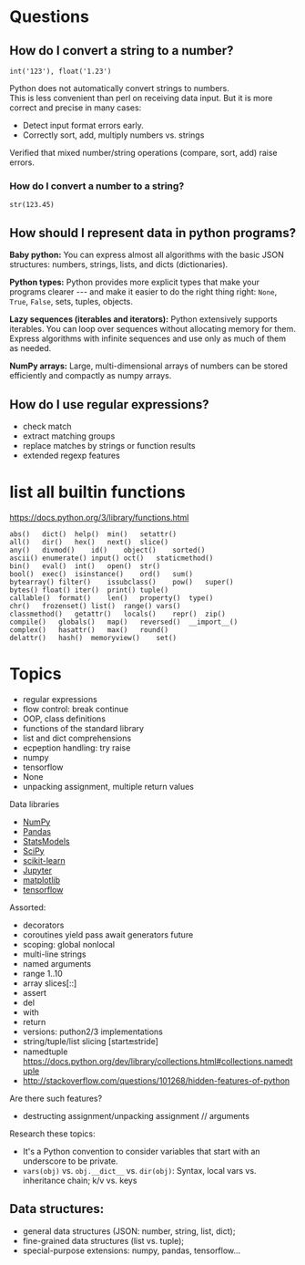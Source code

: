 # Questions

## How do I convert a string to a number?

    int('123'), float('1.23')

Python does not automatically convert strings to numbers.  
This is less convenient than perl on receiving data input.
But it is more correct and precise in many cases:

* Detect input format errors early.
* Correctly sort, add, multiply numbers vs. strings

Verified that mixed number/string operations (compare, sort, 
add) raise errors.

### How do I convert a number to a string?

    str(123.45)

## How should I represent data in python programs?

**Baby python:** You can express almost all algorithms
with the basic JSON structures: numbers, strings, lists,
and dicts (dictionaries).

**Python types:** Python provides more explicit types
that make your programs clearer --- and make it easier
to do the right thing right: `None`, `True`, `False`, 
sets, tuples, objects.

**Lazy sequences (iterables and iterators):** Python 
extensively supports iterables.  You can loop over 
sequences without allocating memory for them.  Express 
algorithms with infinite sequences and use only as much 
of them as needed.

**NumPy arrays:** Large, multi-dimensional arrays of 
numbers can be stored efficiently and compactly as numpy
arrays.

## How do I use regular expressions?

* check match
* extract matching groups
* replace matches by strings or function results
* extended regexp features

# list all builtin functions
https://docs.python.org/3/library/functions.html


    abs()	dict()	help()	min()	setattr()
    all()	dir()	hex()	next()	slice()
    any()	divmod()	id()	object()	sorted()
    ascii()	enumerate()	input()	oct()	staticmethod()
    bin()	eval()	int()	open()	str()
    bool()	exec()	isinstance()	ord()	sum()
    bytearray()	filter()	issubclass()	pow()	super()
    bytes()	float()	iter()	print()	tuple()
    callable()	format()	len()	property()	type()
    chr()	frozenset()	list()	range()	vars()
    classmethod()	getattr()	locals()	repr()	zip()
    compile()	globals()	map()	reversed()	__import__()
    complex()	hasattr()	max()	round()	 
    delattr()	hash()	memoryview()	set()

# Topics

* regular expressions
* flow control: break continue
* OOP, class definitions
* functions of the standard library
* list and dict comprehensions
* ecpeption handling: try raise
* numpy
* tensorflow
* None
* unpacking assignment, multiple return values

Data libraries
* [NumPy](http://www.numpy.org/)
* [Pandas](http://pandas.pydata.org/)
* [StatsModels](http://statsmodels.sourceforge.net/)
* [SciPy](http://www.scipy.org/)
* [scikit-learn](http://scikit-learn.org/)
* [Jupyter](http://jupyter.org/)
* [matplotlib](http://matplotlib.org/)
* [tensorflow](https://www.tensorflow.org/)

Assorted:

* decorators
* coroutines yield pass await generators future
* scoping: global nonlocal
* multi-line strings
* named arguments
* range 1..10
* array slices[::]
* assert
* del
* with
* return
* versions: puthon2/3 implementations
* string/tuple/list slicing [start:end:stride]
* namedtuple https://docs.python.org/dev/library/collections.html#collections.namedtuple
* http://stackoverflow.com/questions/101268/hidden-features-of-python

Are there such features?

* destructing assignment/unpacking assignment // arguments

Research these topics:

* It's a Python convention to consider variables that start with an
  underscore to be private.
 * `vars(obj)` vs. `obj.__dict__` vs. `dir(obj)`: Syntax, local vars vs. inheritance chain; k/v vs. keys

## Data structures:

* general data structures (JSON: number, string, list, dict); 
* fine-grained data structures (list vs. tuple); 
* special-purpose extensions: numpy, pandas, tensorflow...
